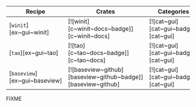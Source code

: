 | Recipe | Crates | Categories |
|--------|--------|------------|
| [`winit`][ex~gui~winit] | [![winit][c~winit~docs~badge]][c~winit~docs] | [![cat~gui][cat~gui~badge]][cat~gui] |
| [`tao`][ex~gui~tao] | [![tao][c~tao~docs~badge]][c~tao~docs] | [![cat~gui][cat~gui~badge]][cat~gui] |
| [`baseview`][ex~gui~baseview] | [![baseview~github][baseview~github~badge]][baseview~github] | [![cat~gui][cat~gui~badge]][cat~gui] |

<div class="hidden">
FIXME
</div>
